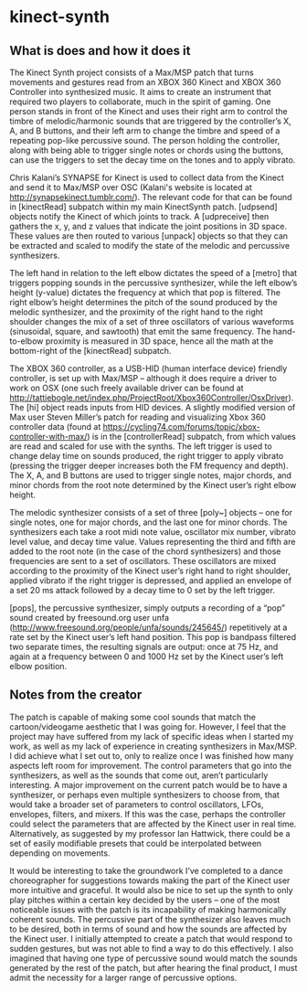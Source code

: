 # kinect-synth
## What is does and how it does it
The Kinect Synth project consists of a Max/MSP patch that turns movements and gestures read from an XBOX 360 Kinect and XBOX 360 Controller into synthesized music. It aims to create an instrument that required two players to collaborate, much in the spirit of gaming. One person stands in front of the Kinect and uses their right arm to control the timbre of melodic/harmonic sounds that are triggered by the controller’s X, A, and B buttons, and their left arm to change the timbre and speed of a repeating pop-like percussive sound. The person holding the controller, along with being able to trigger single notes or chords using the buttons, can use the triggers to set the decay time on the tones and to apply vibrato.

Chris Kalani’s SYNAPSE for Kinect is used to collect data from the Kinect and send it to Max/MSP over OSC (Kalani's website is located at http://synapsekinect.tumblr.com/). The relevant code for that can be found in [kinectRead] subpatch within my main KinectSynth patch. [udpsend] objects notify the Kinect of which joints to track. A [udpreceive] then gathers the x, y, and z values that indicate the joint positions in 3D space. These values are then routed to various [unpack] objects so that they can be extracted and scaled to modify the state of the melodic and percussive synthesizers. 

The left hand in relation to the left elbow dictates the speed of a [metro] that triggers popping sounds in the percussive synthesizer, while the left elbow’s height (y-value) dictates the frequency at which that pop is filtered. The right elbow’s height determines the pitch of the sound produced by the melodic synthesizer, and the proximity of the right hand to the right shoulder changes the mix of a set of three oscillators of various waveforms (sinusoidal, square, and sawtooth) that emit the same frequency. The hand-to-elbow proximity is measured in 3D space, hence all the math at the bottom-right of the [kinectRead] subpatch.

The XBOX 360 controller, as a USB-HID (human interface device) friendly controller, is set up with Max/MSP – although it does require a driver to work on OSX (one such freely available driver can be found at http://tattiebogle.net/index.php/ProjectRoot/Xbox360Controller/OsxDriver). The [hi] object reads inputs from HID devices. A slightly modified version of Max user Steven Miller’s patch for reading and visualizing Xbox 360 controller data (found at https://cycling74.com/forums/topic/xbox-controller-with-max/) is in the [controllerRead] subpatch, from which values are read and scaled for use with the synths. The left trigger is used to change delay time on sounds produced, the right trigger to apply vibrato (pressing the trigger deeper increases both the FM frequency and depth). The X, A, and B buttons are used to trigger single notes, major chords, and minor chords from the root note determined by the Kinect user’s right elbow height.

The melodic synthesizer consists of a set of three [poly~] objects – one for single notes, one for major chords, and the last one for minor chords. The synthesizers each take a root midi note value, oscillator mix number, vibrato level value, and decay time value. Values representing the third and fifth are added to the root note (in the case of the chord synthesizers) and those frequencies are sent to a set of oscillators. These oscillators are mixed according to the proximity of the Kinect user’s right hand to right shoulder, applied vibrato if the right trigger is depressed, and applied an envelope of a set 20 ms attack followed by a decay time to 0 set by the left trigger.

[pops], the percussive synthesizer, simply outputs a recording of a “pop” sound created by freesound.org user unfa (http://www.freesound.org/people/unfa/sounds/245645/) repetitively at a rate set by the Kinect user’s left hand position. This pop is bandpass filtered two separate times, the resulting signals are output: once at 75 Hz, and again at a frequency between 0 and 1000 Hz set by the Kinect user’s left elbow position.

## Notes from the creator
The patch is capable of making some cool sounds that match the cartoon/videogame aesthetic that I was going for. However, I feel that the project may have suffered from my lack of specific ideas when I started my work, as well as my lack of experience in creating synthesizers in Max/MSP. I did achieve what I set out to, only to realize once I was finished how many aspects left room for improvement. The control parameters that go into the synthesizers, as well as the sounds that come out, aren’t particularly interesting. A major improvement on the current patch would be to have a synthesizer, or perhaps even multiple synthesizers to choose from, that would take a broader set of parameters to control oscillators, LFOs, envelopes, filters, and mixers. If this was the case, perhaps the controller could select the parameters that are affected by the Kinect user in real time. Alternatively, as suggested by my professor Ian Hattwick, there could be a set of easily modifiable presets that could be interpolated between depending on movements. 

It would be interesting to take the groundwork I’ve completed to a dance choreographer for suggestions towards making the part of the Kinect user more intuitive and graceful. It would also be nice to set up the synth to only play pitches within a certain key decided by the users – one of the most noticeable issues with the patch is its incapability of making harmonically coherent sounds. The percussive part of the synthesizer also leaves much to be desired, both in terms of sound and how the sounds are affected by the Kinect user. I initially attempted to create a patch that would respond to sudden gestures, but was not able to find a way to do this effectively. I also imagined that having one type of percussive sound would match the sounds generated by the rest of the patch, but after hearing the final product, I must admit the necessity for a larger range of percussive options.
